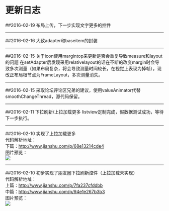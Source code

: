 # 更新日志

##2016-02-19
布局上传，下一步实现文字更多的控件

***
##2016-02-16
大致adapter和baseitem的封装

***
##2016-02-15
关于icon使用margintop来更新是否会重复导致measure和layout的问题
在setAdapter后发现采用relativelayout的话在不断的改变margin时会导致多次测量（如果布局复杂，将会导致测量时间较长，在视觉上表现为掉帧），现改正布局根节点为FrameLayout，多次测量消失。

***
##2016-02-15
采取论坛评论区兄弟的建议，使用valueAnimator代替smoothChangeThread，源代码保留。

***
##2016-02-11
下拉刷新/上拉加载更多 listview定制完成，假数据测试成功，等待下一步执行。

***
##2016-02-10
实现了上拉加载更多</br>
代码解析地址：</br>
下篇：http://www.jianshu.com/p/68e13214cde4 </br>
图片预览：</br>
![](https://github.com/razerdp/FriendCircle/blob/master/img/2016-02-10%20%E5%8A%A0%E8%BD%BD%E6%9B%B4%E5%A4%9A.gif)

***
##2016-02-10
初步实现了朋友圈下拉刷新控件（上拉加载未实现）</br>
代码解析地址：</br>
上篇：http://www.jianshu.com/p/7fa237cfddbb </br>
中篇：http://www.jianshu.com/p/94e1e267b3b3 </br>
图片预览：</br>
![](https://github.com/razerdp/FriendCircle/blob/master/img/2016-02-10%20%E4%B8%8B%E6%8B%89%E5%88%B7%E6%96%B0.gif)

